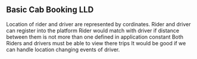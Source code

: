 ## Basic Cab Booking LLD
Location of rider and driver are represented by cordinates.
Rider and driver can register into the platform
Rider would match with driver if distance between them is not more than one defined in application constant
Both Riders and drivers must be able to view there trips
It would be good if we can handle location changing events of driver. 
